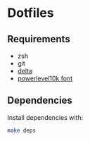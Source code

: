 # Dotfiles

## Requirements

* zsh
* git
* [delta](https://github.com/dandavison/delta)
* [powerlevel10k font](https://github.com/romkatv/powerlevel10k#meslo-nerd-font-patched-for-powerlevel10k)


## Dependencies

Install dependencies with:
```sh
make deps
```
